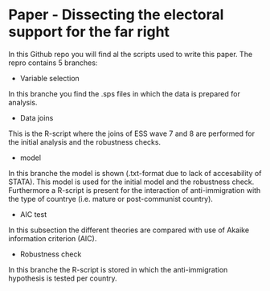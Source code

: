 # Paper - Dissecting the electoral support for the far right

In this Github repo you will find al the scripts used to write this paper. The repro contains 5 branches:

- Variable selection

In this branche you find the .sps files in which the data is prepared for analysis.

- Data joins

This is the R-script where the joins of ESS wave 7 and 8 are performed for the initial analysis and the robustness checks.

- model

In this branche the model is shown (.txt-format due to lack of accesability of STATA). This model is used for the initial model and the robustness check. Furthermore a R-script is present for the interaction of anti-immigration with the type of countrye (i.e. mature or post-communist country).

- AIC test

In this subsection the different theories are compared with use of Akaike information criterion (AIC).

- Robustness check

In this branche the R-script is stored in which the anti-immigration hypothesis is tested per country.
